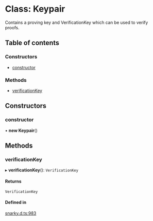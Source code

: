 # Class: Keypair

Contains a proving key and  VerificationKey  which can be used to verify proofs.

## Table of contents

### Constructors

- [constructor](Keypair.md#constructor)

### Methods

- [verificationKey](Keypair.md#verificationkey)

## Constructors

### constructor

• **new Keypair**()

## Methods

### verificationKey

▸ **verificationKey**(): `VerificationKey`

#### Returns

`VerificationKey`

#### Defined in

[snarky.d.ts:983](https://github.com/o1-labs/snarkyjs/blob/531db432/src/snarky.d.ts#L983)
